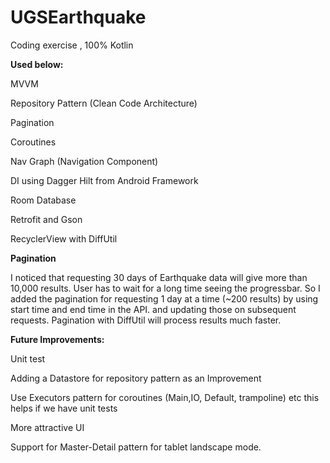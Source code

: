 # UGSEarthquake
Coding exercise , 100% Kotlin

**Used below:**

MVVM

Repository Pattern (Clean Code Architecture)

Pagination

Coroutines

Nav Graph (Navigation Component)

DI using Dagger Hilt from Android Framework

Room Database

Retrofit and Gson

RecyclerView with DiffUtil

**Pagination**


I noticed that requesting 30 days of Earthquake data will give more than 10,000 results. User has to wait for a long time seeing the progressbar.
So I added the pagination for requesting 1 day at a time (~200 results) by using start time and end time in the API. and updating those on subsequent requests.
Pagination with DiffUtil will process results much faster.


**Future Improvements:**


Unit test

Adding a Datastore for repository pattern as an Improvement

Use Executors pattern for coroutines (Main,IO, Default, trampoline) etc this helps if we have unit tests

More attractive UI

Support for Master-Detail pattern for tablet landscape mode.